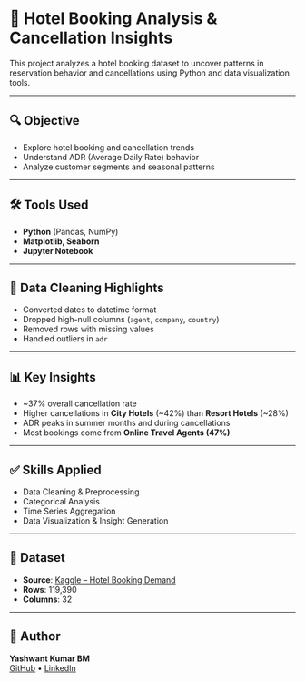 # 🏨 Hotel Booking Analysis & Cancellation Insights

This project analyzes a hotel booking dataset to uncover patterns in reservation behavior and cancellations using Python and data visualization tools.

---

## 🔍 Objective

- Explore hotel booking and cancellation trends
- Understand ADR (Average Daily Rate) behavior
- Analyze customer segments and seasonal patterns

---

## 🛠 Tools Used

- **Python** (Pandas, NumPy)
- **Matplotlib, Seaborn**
- **Jupyter Notebook**

---

## 🧹 Data Cleaning Highlights

- Converted dates to datetime format
- Dropped high-null columns (`agent`, `company`, `country`)
- Removed rows with missing values
- Handled outliers in `adr`

---

## 📊 Key Insights

- ~37% overall cancellation rate  
- Higher cancellations in **City Hotels** (~42%) than **Resort Hotels** (~28%)  
- ADR peaks in summer months and during cancellations  
- Most bookings come from **Online Travel Agents (47%)**

---

## ✅ Skills Applied

- Data Cleaning & Preprocessing  
- Categorical Analysis  
- Time Series Aggregation  
- Data Visualization & Insight Generation

---

## 📁 Dataset

- **Source**: [Kaggle – Hotel Booking Demand](https://www.kaggle.com/datasets/jessemostipak/hotel-booking-demand)  
- **Rows**: 119,390  
- **Columns**: 32

---

## 📌 Author

**Yashwant Kumar BM**  
[GitHub](https://github.com/YashwantBM) • [LinkedIn](https://linkedin.com/in/yashwantkumarbm)
